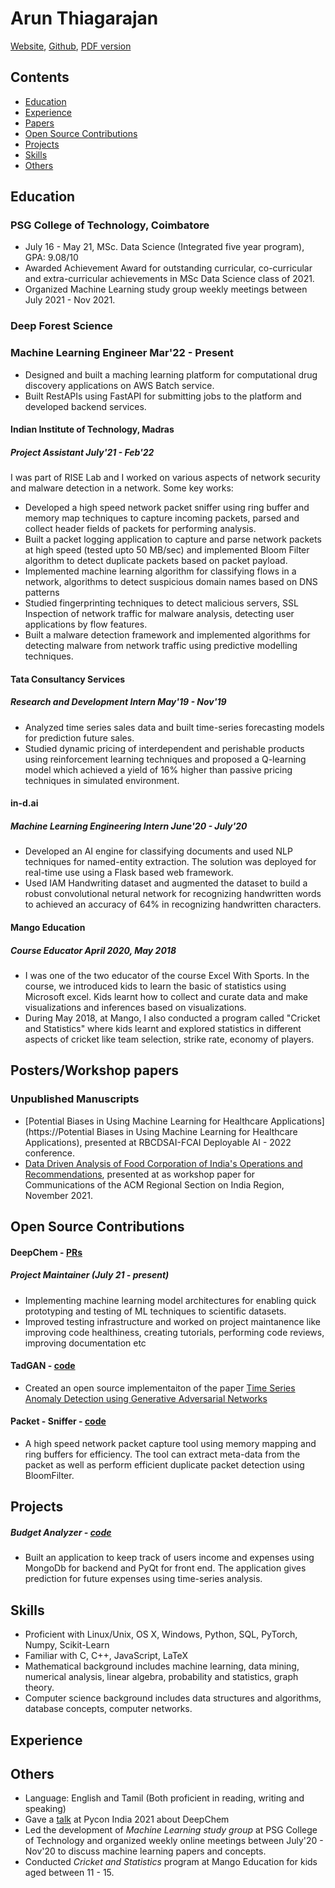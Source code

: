 # Arun Thiagarajan
[Website](https://arunppsg.github.io), [Github](https://github.com/arunppsg), [PDF version](https://raw.githubusercontent.com/arunppsg/resume/master/pdf/resume.pdf)

## Contents
- [Education](#education)
- [Experience](#experience)
- [Papers](#papers)
- [Open Source Contributions](#open-source-contributions)
- [Projects](#projects)
- [Skills](#skills)
- [Others](#others)

## Education

### PSG College of Technology, Coimbatore
- July 16 - May 21, MSc. Data Science (Integrated five year program), GPA: 9.08/10
- Awarded Achievement Award for outstanding curricular, co-curricular and extra-curricular achievements in MSc Data Science class of 2021.
- Organized Machine Learning study group weekly meetings between July 2021 - Nov 2021.

### Deep Forest Science
### Machine Learning Engineer Mar'22 - Present
- Designed and built a maching learning platform for computational drug discovery applications on AWS Batch service.
- Built RestAPIs using FastAPI for submitting jobs to the platform and developed backend services.

#### Indian Institute of Technology, Madras
##### Project Assistant July'21 - Feb'22
I was part of RISE Lab and I worked on various aspects of network security and malware detection in a network. Some key works:
* Developed a high speed network packet sniffer using ring buffer and memory map techniques to capture incoming packets, parsed and collect header fields of packets for performing analysis.
* Built a packet logging application to capture and parse network packets at high speed (tested upto 50 MB/sec) and implemented Bloom Filter algorithm to detect duplicate packets based on packet payload.
* Implemented machine learning algorithm for classifying flows in a network, algorithms to detect suspicious domain names based on DNS patterns
* Studied fingerprinting techniques to detect malicious servers, SSL Inspection of network traffic for malware analysis, detecting user applications by flow features.
* Built a malware detection framework and implemented algorithms for detecting malware from network traffic using predictive modelling techniques.


#### Tata Consultancy Services
##### Research and Development Intern May'19 - Nov'19
- Analyzed time series sales data and built time-series forecasting models for prediction future sales.
- Studied dynamic pricing of interdependent and perishable products using reinforcement learning techniques and proposed a Q-learning model which achieved a yield of 16% higher than passive pricing techniques in simulated environment.

#### in-d.ai
##### Machine Learning Engineering Intern June'20 - July'20
- Developed an AI engine for classifying documents and used NLP techniques for named-entity extraction. The solution was deployed for real-time use using a Flask based web framework.
- Used IAM Handwriting dataset and augmented the dataset to build a robust convolutional netural network for recognizing handwritten words to achieved an accuracy of 64% in recognizing handwritten characters.

#### Mango Education
##### Course Educator April 2020, May 2018
- I was one of the two educator of the course Excel With Sports. In the course, we introduced kids to learn the basic of statistics using Microsoft excel. Kids learnt how to collect and curate data and make visualizations and inferences based on visualizations.
- During May 2018, at Mango, I also conducted a program called "Cricket and Statistics" where kids learnt and explored statistics in different aspects of cricket like team selection, strike rate, economy of players.

## Posters/Workshop papers
### Unpublished Manuscripts
- [Potential Biases in Using Machine Learning for Healthcare Applications](https://Potential Biases in Using Machine Learning for Healthcare Applications), presented at RBCDSAI-FCAI Deployable AI - 2022 conference.
- [Data Driven Analysis of Food Corporation of India's Operations and Recommendations](https://www.arunppsg.in/assets/files/FCI.pdf), presented at as workshop paper for Communications of the ACM Regional Section on India Region, November 2021.

## Open Source Contributions
#### DeepChem - [PRs](https://github.com/deepchem/deepchem/pulls?q=is%3Apr+author%3Aarunppsg+is%3Aclosed)
##### Project Maintainer (July 21 - present)
- Implementing machine learning model architectures for enabling quick prototyping and testing of ML
techniques to scientific datasets.
- Improved testing infrastructure and worked on project maintanence like improving code healthiness, creating tutorials, performing code reviews, improving documentation etc


#### TadGAN - [code](https://github.com/arunppsg/tadGAN)
- Created an open source implementaiton of the paper [Time Series Anomaly Detection using Generative Adversarial Networks](https://arxiv.org/abs/2009.07769)

#### Packet - Sniffer - [code](https://github.com/arunppsg/packet-sniffer)
- A high speed network packet capture tool using memory mapping and ring buffers for efficiency. The tool can extract meta-data from the packet as well as perform efficient duplicate packet detection using BloomFilter.

## Projects
##### Budget Analyzer - [code](https://github.com/arunppsg/budget-analyzer)
- Built an application to keep track of users income and expenses using MongoDb for backend and PyQt for front end. The application gives prediction for future expenses using time-series analysis.

## Skills
- Proficient with Linux/Unix, OS X, Windows, Python, SQL, PyTorch, Numpy, Scikit-Learn
- Familiar with C, C++, JavaScript, LaTeX
- Mathematical background includes machine learning, data mining, numerical analysis, linear algebra, probability and statistics, graph theory.
- Computer science background includes data structures and algorithms, database concepts, computer networks.

## Experience
## Others
- Language: English and Tamil (Both proficient in reading, writing and speaking)
- Gave a [talk](https://www.youtube.com/watch?v=JEFrzjpf6d0) at Pycon India 2021 about DeepChem
- Led the development of *Machine Learning study group* at PSG College of Technology and organized weekly online meetings between July'20 - Nov'20 to discuss machine learning papers and concepts.
- Conducted *Cricket and Statistics* program at Mango Education for kids aged between 11 - 15.
